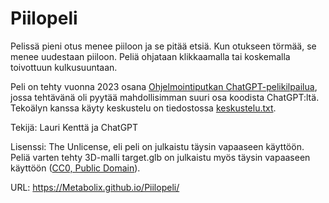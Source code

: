 # Piilopeli

Pelissä pieni otus menee piiloon ja se pitää etsiä. Kun otukseen törmää, se menee uudestaan piiloon. Peliä ohjataan klikkaamalla tai koskemalla toivottuun kulkusuuntaan.

Peli on tehty vuonna 2023 osana [Ohjelmointiputkan ChatGPT-pelikilpailua](https://www.ohjelmointiputka.net/kilpailut/), jossa tehtävänä oli pyytää mahdollisimman suuri osa koodista ChatGPT:ltä. Tekoälyn kanssa käyty keskustelu on tiedostossa [keskustelu.txt](keskustelu.txt).

Tekijä: Lauri Kenttä ja ChatGPT

Lisenssi: The Unlicense, eli peli on julkaistu täysin vapaaseen käyttöön. Peliä varten tehty 3D-malli target.glb on julkaistu myös täysin vapaaseen käyttöön ([CC0, Public Domain](http://creativecommons.org/publicdomain/zero/1.0/)).

URL: https://Metabolix.github.io/Piilopeli/
